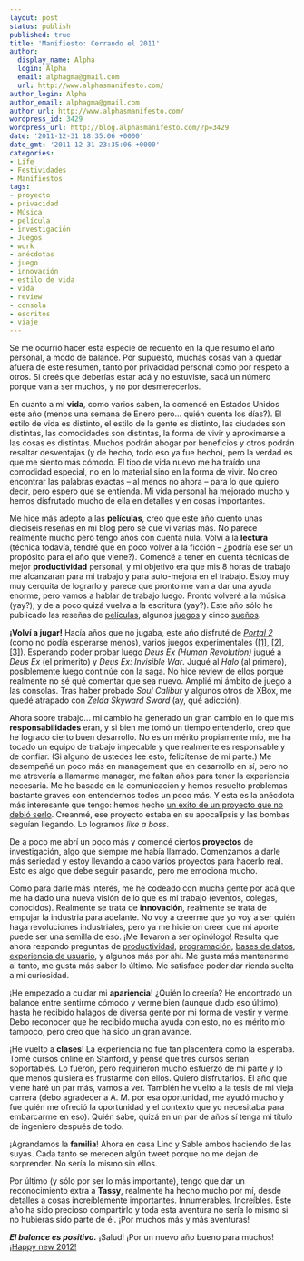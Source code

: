 ```yaml
---
layout: post
status: publish
published: true
title: 'Manifiesto: Cerrando el 2011'
author:
  display_name: Alpha
  login: Alpha
  email: alphagma@gmail.com
  url: http://www.alphasmanifesto.com/
author_login: Alpha
author_email: alphagma@gmail.com
author_url: http://www.alphasmanifesto.com/
wordpress_id: 3429
wordpress_url: http://blog.alphasmanifesto.com/?p=3429
date: '2011-12-31 18:35:06 +0000'
date_gmt: '2011-12-31 23:35:06 +0000'
categories:
- Life
- Festividades
- Manifiestos
tags:
- proyecto
- privacidad
- Música
- película
- investigación
- Juegos
- work
- anécdotas
- juego
- innovación
- estilo de vida
- vida
- review
- consola
- escritos
- viaje
---
```


Se me ocurrió hacer esta especie de recuento en la que resumo el año personal, a modo de balance. Por supuesto, muchas cosas van a quedar afuera de este resumen, tanto por privacidad personal como por respeto a otros. Si creés que deberías estar acá y no estuviste, sacá un número porque van a ser muchos, y no por desmerecerlos.

En cuanto a mi **vida**, como varios saben, la comencé en Estados Unidos este año (menos una semana de Enero pero... quién cuenta los días?). El estilo de vida es distinto, el estilo de la gente es distinto, las ciudades son distintas, las comodidades son distintas, la forma de vivir y aproximarse a las cosas es distintas. Muchos podrán abogar por beneficios y otros podrán resaltar desventajas (y de hecho, todo eso ya fue hecho), pero la verdad es que me siento más cómodo. El tipo de vida nuevo me ha traído una comodidad especial, no en lo material sino en la forma de vivir. No creo encontrar las palabras exactas &ndash; al menos no ahora &ndash; para lo que quiero decir, pero espero que se entienda. Mi vida personal ha mejorado mucho y hemos disfrutado mucho de ella en detalles y en cosas importantes.

Me hice más adepto a las **películas**, creo que este año cuento unas dieciséis reseñas en mi blog pero sé que ví varias más. No parece realmente mucho pero tengo años con cuenta nula. Volví a la **lectura** (técnica todavía, tendré que en poco volver a la ficción &ndash;  ¿podría ese ser un propósito para el año que viene?). Comencé a tener en cuenta técnicas de mejor **productividad** personal, y mi objetivo era que mis 8 horas de trabajo me alcanzaran para mi trabajo y para auto-mejora en el trabajo. Estoy muy muy cerquita de lograrlo y parece que pronto me van a dar una ayuda enorme, pero vamos a hablar de trabajo luego. Pronto volveré a la música (yay?), y de a poco quizá vuelva a la escritura (yay?). Este año sólo he publicado las reseñas de [películas](https://blog.alphasmanifesto.com/category/peliculas/), algunos [juegos](https://blog.alphasmanifesto.com/category/juegos/) y cinco [sueños](https://blog.alphasmanifesto.com/category/suenos/).

**¡Volví a jugar!** Hacía años que no jugaba, este año disfruté de _[Portal 2](https://blog.alphasmanifesto.com/2011/05/16/portal-2/)_ (como no podía esperarse menos), varios juegos experimentales ([[1]](https://blog.alphasmanifesto.com/2011/04/29/link-del-dia-juegos-con-conceptos-novedosos/), [[2]](https://blog.alphasmanifesto.com/2011/04/28/link-del-dia-katamari-javascript/), [[3]](https://blog.alphasmanifesto.com/2011/01/03/link-del-dia-juegos-elecciones-y-moral/)). Esperando poder probar luego _Deus Ex (Human Revolution)_ jugué a _Deus Ex_ (el primerito) y _Deus Ex: Invisible War_. Jugué al _Halo_ (al primero), posiblemente luego continúe con la saga. No hice review de ellos porque realmente no sé qué comentar que sea nuevo. Amplié mi ámbito de juego a las consolas. Tras haber probado _Soul Calibur_ y algunos otros de XBox, me quedé atrapado con _Zelda Skyward Sword_ (ay, qué adicción).

Ahora sobre trabajo... mi cambio ha generado un gran cambio en lo que mis **responsabilidades** eran, y si bien me tomó un tiempo entenderlo, creo que he logrado cierto buen desarrollo. No es un mérito propiamente mío, me ha tocado un equipo de trabajo impecable y que realmente es responsable y de confiar. (Si alguno de ustedes lee esto, felicítense de mi parte.) Me desempeñé un poco más en management que en desarrollo en sí, pero no me atrevería a llamarme manager, me faltan años para tener la experiencia necesaria. Me he basado en la comunicación y hemos resuelto problemas bastante graves con entendernos todos un poco más. Y esta es la anécdota más interesante que tengo: hemos hecho [un éxito de un proyecto que no debió serlo](http://automatumvitae.com/2011/11/28/schrodingers-project/). Creanmé, ese proyecto estaba en su apocalípsis y las bombas seguían llegando. Lo logramos _like a boss_.

De a poco me abrí un poco más y comencé ciertos **proyectos** de investigación, algo que siempre me había llamado. Comenzamos a darle más seriedad y estoy llevando a cabo varios proyectos para hacerlo real. Esto es algo que debe seguir pasando, pero me emociona mucho.

Como para darle más interés, me he codeado con mucha gente por acá que me ha dado una nueva visión de lo que es mi trabajo (eventos, colegas, conocidos). Realmente se trata de **innovación**, realmente se trata de empujar la industria para adelante. No voy a creerme que yo voy a ser quién haga revoluciones industriales, pero ya me hicieron creer que mi aporte puede ser una semilla de eso. ¡Me llevaron a ser opinólogo! Resulta que ahora respondo preguntas de [productividad](http://productivity.stackexchange.com/users/1430/alpha), [programación](http://stackoverflow.com/users/147507/alpha), [bases de datos](http://dba.stackexchange.com/users/2704/alpha), [experiencia de usuario](http://ux.stackexchange.com/users/8702/alpha), y algunos más por ahí. Me gusta más mantenerme al tanto, me gusta más saber lo último. Me satisface poder dar rienda suelta a mi curiosidad.

¡He empezado a cuidar mi **apariencia**!  ¿Quién lo creería? He encontrado un balance entre sentirme cómodo y verme bien (aunque dudo eso último), hasta he recibido halagos de diversa gente por mi forma de vestir y verme. Debo reconocer que he recibido mucha ayuda con esto, no es mérito mío tampoco, pero creo que ha sido un gran avance.

¡He vuelto a **clases**! La experiencia no fue tan placentera como la esperaba. Tomé cursos online en Stanford, y pensé que tres cursos serían soportables. Lo fueron, pero requirieron mucho esfuerzo de mi parte y lo que menos quisiera es frustarme con ellos. Quiero disfrutarlos. El año que viene haré un par más, vamos a ver. También he vuelto a la tesis de mi vieja carrera (debo agradecer a A. M. por esa oportunidad, me ayudó mucho y fue quién me ofreció la oportunidad y el contexto que yo necesitaba para embarcarme en eso). Quién sabe, quizá en un par de años sí tenga mi título de ingeniero después de todo.

¡Agrandamos la **familia**! Ahora en casa Lino y Sable ambos haciendo de las suyas. Cada tanto se merecen algún tweet porque no me dejan de sorprender. No sería lo mismo sin ellos.

Por último (y sólo por ser lo más importante), tengo que dar un reconocimiento extra a **Tassy**, realmente ha hecho mucho por mí, desde detalles a cosas increíblemente importantes. Innumerables. Increíbles. Este año ha sido precioso compartirlo y toda esta aventura no sería lo mismo si no hubieras sido parte de él. ¡Por muchos más y más aventuras!

_**El balance es positivo.**_ ¡Salud! ¡Por un nuevo año bueno para muchos! [¡Happy new 2012!](http://www.happynew2012.com/)
